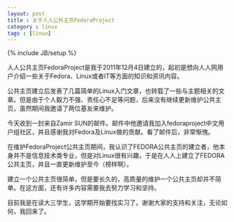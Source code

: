 ```yaml
---
layout: post
title : 关于人人公共主页FedoraProject
category : linux
tags : [linux]
---
```

{% include JB/setup %}

人人公共主页FedoraProject是我于2011年12月4日建立的，起初是想向人人网用户介绍一些关于Fedora、Linux或者IT等方面的知识和资讯内容。

公共主页建立后发表了几篇简单的Linux入门文章，也转载了一些与主题相关的文章。但是由于个人毅力不强、责任心不足等问题，后来没有继续更新维护公共主页，虽然期间我邀请了两位基友来维护。

今天收到一封来自Zamir SUN的邮件。邮件中他邀请我加入fedoraproject中文用户组社区，并且感谢我对Fedora及Linux做的贡献。看了邮件后，非常惭愧。

在维护FedoraProject公共主页期间，我认识了FEDORA公共主页的建立者，他本身并不是信息技术类专业，但是对Linux很有兴趣，于是在人人上建立了FEDORA公共主页，并且一直更新维护至今（榜样啊）。

建立一个公共主页很简单，但是要长久的，高质量的维护一个公共主页却并不简单。在这方面，还有许多内容需要我去努力学习和坚持。

目前我是在读大三学生，这学期开始要找实习了。谢谢大家的支持和关注，无论如何，我回来了。

